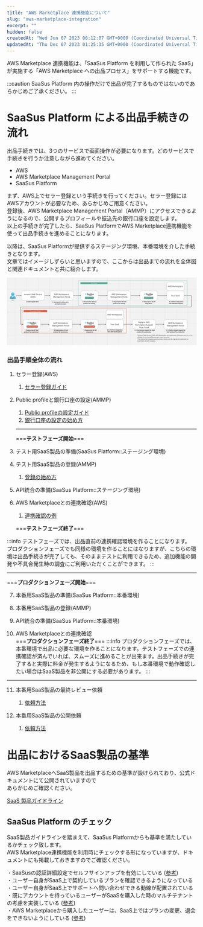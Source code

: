 ```yaml
---
title: "AWS Marketplace 連携機能について"
slug: "aws-marketplace-integration"
excerpt: ""
hidden: false
createdAt: "Wed Jun 07 2023 06:12:07 GMT+0000 (Coordinated Universal Time)"
updatedAt: "Thu Dec 07 2023 01:25:35 GMT+0000 (Coordinated Universal Time)"
---
```

AWS Marketplace 連携機能は、「SaaSus Platform を利用して作られた SaaS」が実施する「AWS Marketplace への出品プロセス」をサポートする機能です。

:::caution
SaaSus Platform 内の操作だけで出品が完了するものではないのであらかじめご了承ください。
:::

# SaaSus Platform による出品手続きの流れ

出品手続きでは、3つのサービスで画面操作が必要になります。どのサービスで手続きを行うか注意しながら進めてください。

- AWS
- AWS Marketplace Management Portal
- SaaSus Platform

まず、AWS上でセラー登録という手続きを行ってください。セラー登録にはAWSアカウントが必要なため、あらかじめご用意ください。  
登録後、AWS Marketplace Management Portal（AMMP）にアクセスできるようになるので、公開するプロフィールや振込先の銀行口座を設定します。  
以上の手続きが完了したら、SaaSus PlatformでAWS Marketplace連携機能を使って出品手続きを進めることになります。

以降は、SaaSus Platformが提供するステージング環境、本番環境を介した手続きとなります。  
文章ではイメージしずらいと思いますので、ここからは出品までの流れを全体図と関連ドキュメントと共に紹介します。

![the whole picture](/ja/img/aws-marketplace-integration/the-whole-picture.png)



### 出品手順全体の流れ

1. セラー登録(AWS)
   1. [セラー登録ガイド](/docs/aws-marketplace-integration/aws-marketplace-seller-registration/aws-marketplace-seller-registration)

2. Public profileと銀行口座の設定(AMMP)

   1. [Public profileの設定ガイド](/docs/aws-marketplace-integration/aws-marketplace-seller-registration/public-profile-settings)
   2. [銀行口座の設定の始め方](/docs/aws-marketplace-integration/aws-marketplace-seller-registration/tax-information-interview)

   ***

   ===**テストフェーズ開始**===

3. テスト用SaaS製品の準備(SaaSus Platform::ステージング環境)

4. テスト用SaaS製品の登録(AMMP)
   1. [登録の始め方](/docs/aws-marketplace-integration/product-submission)

5. API統合の準備(SaaSus Platform::ステージング環境)

6. AWS Marketplaceとの連携確認(AWS)

   1. [連携確認の例](/docs/aws-marketplace-integration/supplementary/integration-test)

   ===**テストフェーズ終了**===

  :::info
  テストフェーズでは、出品直前の連携確認環境を作ることになります。  
  プロダクションフェーズでも同様の環境を作ることにはなりますが、こちらの環境は出品手続きが完了しても、そのままテストに利用できるため、追加機能の開発や不具合発生時の調査にご利用いただくことができます。
  :::
   ***

   ===**プロダクションフェーズ開始**===

7. 本番用SaaS製品の準備(SaaSus Platform::本番環境)

8. 本番用SaaS製品の登録(AMMP)

9. API統合の準備(SaaSus Platform::本番環境)

10.  AWS Marketplaceとの連携確認  
    ===**プロダクションフェーズ終了**===
    :::info
  プロダクションフェーズでは、本番環境で出品に必要な環境を作ることになります。テストフェーズでの連携確認が済んでいれば、スムーズに進めることが出来ます。出品手続きが完了すると実際に料金が発生するようになるため、もし本番環境で動作確認したい場合はSaaS製品を非公開にする必要があります。
  :::
   ***

11.   本番用SaaS製品の最終レビュー依頼
      1. [依頼方法](/docs/aws-marketplace-integration/supplementary/final-review-request)

12.   本番用SaaS製品の公開依頼
      1. [依頼方法](/docs/aws-marketplace-integration/supplementary/public-request)

# 出品におけるSaaS製品の基準

AWS MarketplaceへSaaS製品を出品するための基準が設けられており、公式ドキュメントにて公開されていますので  
あらかじめご確認ください。

[SaaS 製品ガイドライン](https://docs.aws.amazon.com/ja_jp/marketplace/latest/userguide/saas-guidelines.html)

## SaaSus Platform のチェック

SaaS製品ガイドラインを踏まえて、SaaSus Platformからも基準を満たしているかチェック致します。  
AWS Marketplace連携機能を利用時にチェックする形になっていますが、ドキュメントにも掲載しておきますのでご確認ください。

・SaaSusの認証詳細設定でセルフサインアップを有効にしている ([参考](/docs/aws-marketplace-integration/supplementary/self-up-setting))  
・ユーザー自身がSaaS上で契約しているプランを確認できるようになっている  
・ユーザー自身がSaaS上でサポートへ問い合わせできる動線が配置されている  
・既にアカウントを持っているユーザーがSaaSを購入した時のマルチテナントの考慮を実装している ([参考](/docs/aws-marketplace-integration/embedding-products))  
・AWS Marketplaceから購入したユーザーは、SaaS上ではプランの変更、退会をできないようにしている ([参考](/docs/aws-marketplace-integration/supplementary/user-judgment-method))
